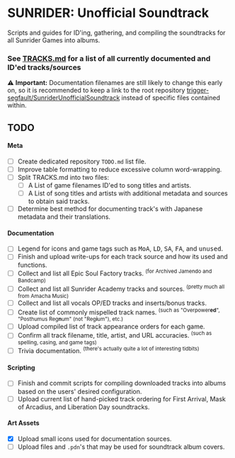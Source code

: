 # SUNRIDER: Unofficial Soundtrack

Scripts and guides for ID'ing, gathering, and compiling the soundtracks for all Sunrider Games into albums.

### See [TRACKS.md](TRACKS.md) for a list of all currently documented and ID'ed tracks/sources

⚠️ **Important:** Documentation filenames are still likely to change this early on, so it is recommended to keep a link to the root repository [trigger-segfault/SunriderUnofficialSoundtrack](https://github.com/trigger-segfault/SunriderUnofficialSoundtrack) instead of specific files contained within.


## TODO

#### Meta

- [ ] Create dedicated repository `TODO.md` list file.
- [ ] Improve table formatting to reduce excessive column word-wrapping.
- [ ] Split TRACKS.md into two files:
  - [ ] A List of game filenames ID'ed to song titles and artists.
  - [ ] A List of song titles and artists with additional metadata and sources to obtain said tracks.
- [ ] Determine best method for documenting track's with Japanese metadata and their translations.

#### Documentation

- [ ] Legend for icons and game tags such as <kbd>MoA</kbd>, <kbd>LD</kbd>, <kbd>SA</kbd>, <kbd>FA</kbd>, and <kbd>unused</kbd>.
- [ ] Finish and upload write-ups for each track source and how its used and functions.
- [ ] Collect and list all Epic Soul Factory tracks. <sup>(for Archived Jamendo and Bandcamp)</sup>
- [ ] Collect and list all Sunrider Academy tracks and sources. <sup>(pretty much all from Amacha Music)</sup>
- [ ] Collect and list all vocals OP/ED tracks and inserts/bonus tracks.
- [ ] Create list of commonly mispelled track names. <sup>(such as "Overpower**ed**", "Posthumus Reg**n**um" (not "Reg**i**um"), etc.)</sup>
- [ ] Upload compiled list of track appearance orders for each game.
- [ ] Confirm all track filename, title, artist, and URL accuracies. <sup>(such as spelling, casing, and game tags)</sup>
- [ ] Trivia documentation. <sup>(there's actually quite a lot of interesting tidbits)</sup>

#### Scripting

- [ ] Finish and commit scripts for compiling downloaded tracks into albums based on the users' desired configuration.
- [ ] Upload current list of hand-picked track ordering for First Arrival, Mask of Arcadius, and Liberation Day soundtracks.

#### Art Assets

- [x] Upload small icons used for documentation sources.
- [ ] Upload files and `.pdn`'s that may be used for soundtrack album covers.
